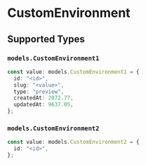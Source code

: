 # CustomEnvironment


## Supported Types

### `models.CustomEnvironment1`

```typescript
const value: models.CustomEnvironment1 = {
  id: "<id>",
  slug: "<value>",
  type: "preview",
  createdAt: 2072.77,
  updatedAt: 9637.05,
};
```

### `models.CustomEnvironment2`

```typescript
const value: models.CustomEnvironment2 = {
  id: "<id>",
};
```

